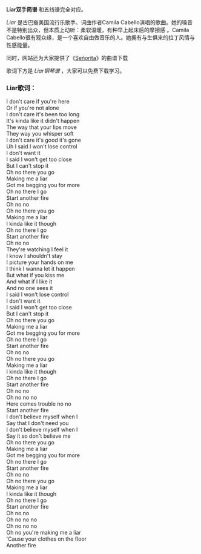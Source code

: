

**Liar双手简谱** 和五线谱完全对应。

_Liar_ 是古巴裔美国流行乐歌手、词曲作者Camila Cabello演唱的歌曲。她的嗓音不是特别出众，但本质上动听：柔软温暖，有种早上起床后的摩擦感
。Camila Cabello很有观众缘，是一个喜欢自由做音乐的人。她拥有与生俱来的拉丁风情与性感能量。

同时，网站还为大家提供了《[Señorita](Music-10525-Señorita-Shawn-Mendes和Camila-Cabello.html
"Señorita")》的曲谱下载

歌词下方是 _Liar钢琴谱_ ，大家可以免费下载学习。

### Liar歌词：

I don't care if you're here  
Or if you're not alone  
I don't care it's been too long  
It's kinda like it didn't happen  
The way that your lips move  
They way you whisper soft  
I don't care it's good it's gone  
Uh I said I won't lose control  
I don't want it  
I said I won't get too close  
But I can't stop it  
Oh no there you go  
Making me a liar  
Got me begging you for more  
Oh no there I go  
Start another fire  
Oh no no  
Oh no there you go  
Making me a liar  
I kinda like it though  
Oh no there I go  
Start another fire  
Oh no no  
They're watching I feel it  
I know I shouldn't stay  
I picture your hands on me  
I think I wanna let it happen  
But what if you kiss me  
And what if I like it  
And no one sees it  
I said I won't lose control  
I don't want it  
I said I won't get too close  
But I can't stop it  
Oh no there you go  
Making me a liar  
Got me begging you for more  
Oh no there I go  
Start another fire  
Oh no no  
Oh no there you go  
Making me a liar  
I kinda like it though  
Oh no there I go  
Start another fire  
Oh no no  
Oh no no no  
Here comes trouble no no  
Start another fire  
I don't believe myself when I  
Say that I don't need you  
I don't believe myself when I  
Say it so don't believe me  
Oh no there you go  
Making me a liar  
Got me begging you for more  
Oh no there I go  
Start another fire  
Oh no no  
Oh no there you go  
Making me a liar  
I kinda like it though  
Oh no there I go  
Start another fire  
Oh no no  
Oh no no no  
Oh no no no  
Oh no you're making me a liar  
'Cause your clothes on the floor  
Another fire

